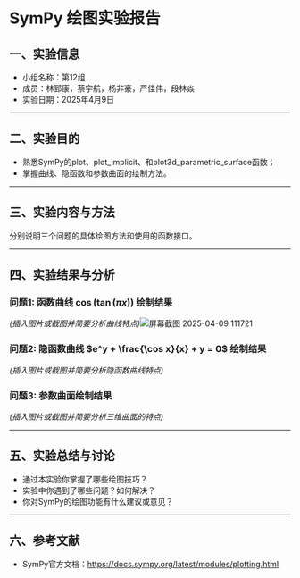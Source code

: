 # SymPy 绘图实验报告

## 一、实验信息

- 小组名称：第12组
- 成员：林郅康，蔡宇航，杨非豪，严佳伟，段林焱
- 实验日期：2025年4月9日

---

## 二、实验目的

- 熟悉SymPy的plot、plot_implicit、和plot3d_parametric_surface函数；
- 掌握曲线、隐函数和参数曲面的绘制方法。

---

## 三、实验内容与方法

分别说明三个问题的具体绘图方法和使用的函数接口。

---

## 四、实验结果与分析

### 问题1: 函数曲线 $\cos(\tan(\pi x))$ 绘制结果

*(插入图片或截图并简要分析曲线特点)*![屏幕截图 2025-04-09 111721](https://github.com/user-attachments/assets/71e91e09-ae92-405a-bcee-c220adbcbb96)


### 问题2: 隐函数曲线 $e^y + \frac{\cos x}{x} + y = 0$ 绘制结果

*(插入图片或截图并简要分析隐函数曲线特点)*

### 问题3: 参数曲面绘制结果

*(插入图片或截图并简要分析三维曲面的特点)*

---

## 五、实验总结与讨论

- 通过本实验你掌握了哪些绘图技巧？
- 实验中你遇到了哪些问题？如何解决？
- 你对SymPy的绘图功能有什么建议或意见？

---

## 六、参考文献

- SymPy官方文档：https://docs.sympy.org/latest/modules/plotting.html
